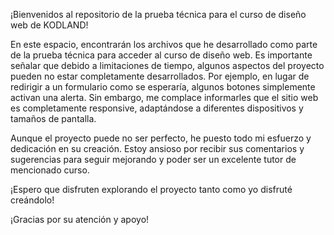 ¡Bienvenidos al repositorio de la prueba técnica para el curso de diseño web de KODLAND!

En este espacio, encontrarán los archivos que he desarrollado como parte de la prueba técnica para acceder al curso de diseño web. Es importante señalar que debido a limitaciones de tiempo, algunos aspectos del proyecto pueden no estar completamente desarrollados. Por ejemplo, en lugar de redirigir a un formulario como se esperaría, algunos botones simplemente activan una alerta. Sin embargo, me complace informarles que el sitio web es completamente responsive, adaptándose a diferentes dispositivos y tamaños de pantalla.

Aunque el proyecto puede no ser perfecto, he puesto todo mi esfuerzo y dedicación en su creación. Estoy ansioso por recibir sus comentarios y sugerencias para seguir mejorando y poder ser un excelente tutor de mencionado curso. 

¡Espero que disfruten explorando el proyecto tanto como yo disfruté creándolo!

¡Gracias por su atención y apoyo!